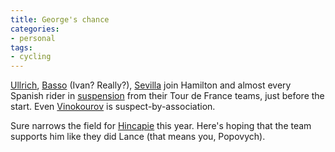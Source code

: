 ```yaml
---
title: George's chance
categories:
- personal
tags:
- cycling
---
```


[Ullrich][1], [Basso][2] (Ivan?  Really?), [Sevilla][3] join Hamilton and almost every Spanish rider in [suspension][4] from their Tour de France teams, just before the start.  Even [Vinokourov][5] is suspect-by-association.

Sure narrows the field for [Hincapie][6] this year.  Here's hoping that the team supports him like they did Lance (that means you, Popovych).

   [1]: http://www.t-mobile-team.com/cms/tmoteam/en/team/team2005/riders/templateId=renderInternalPage/contentID=8176/id=9158.html
   [2]: http://www.ivanbasso.it/
   [3]: http://www.t-mobile-team.com/cms/tmoteam/en/team/team2005/riders/templateId=renderInternalPage/contentID=45054/id=9158.html
   [4]: http://www.velonews.com/tour2006/news/articles/10176.0.html
   [5]: http://www.alexander-vinokourov.com/
   [6]: http://www.georgehincapie.com/
